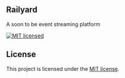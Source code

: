 ## Railyard

A soon to be event streaming platform

[![MIT licensed](https://img.shields.io/badge/license-MIT-blue.svg)](LICENSE)


## License

This project is licensed under the [MIT license](LICENSE).
